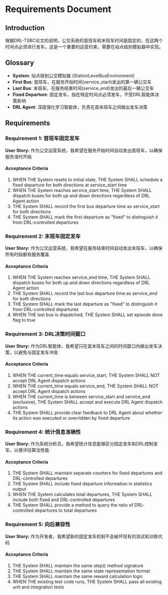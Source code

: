 # Requirements Document

## Introduction

根据DRL-TSBC论文的说明，公交系统的首班车和末班车时间是固定的，在这两个时间点必须进行发车。这是一个重要的运营约束，需要在站点级别模拟器中实现。

## Glossary

- **System**: 站点级别公交模拟器 (StationLevelBusEnvironment)
- **First Bus**: 首班车，在服务开始时间(service_start)发出的第一辆公交车
- **Last Bus**: 末班车，在服务结束时间(service_end)发出的最后一辆公交车
- **Fixed Departure**: 固定发车，指在特定时间点必须发车，不受DRL智能体决策影响
- **DRL Agent**: 深度强化学习智能体，负责在首末班车之间做出发车决策

## Requirements

### Requirement 1: 首班车固定发车

**User Story:** 作为公交运营系统，我希望在服务开始时间自动发出首班车，以确保服务准时开始

#### Acceptance Criteria

1. WHEN THE System resets to initial state, THE System SHALL schedule a fixed departure for both directions at service_start time
2. WHEN THE System reaches service_start time, THE System SHALL dispatch buses for both up and down directions regardless of DRL Agent action
3. THE System SHALL record the first bus departure time as service_start for both directions
4. THE System SHALL mark the first departure as "fixed" to distinguish it from DRL-controlled departures

### Requirement 2: 末班车固定发车

**User Story:** 作为公交运营系统，我希望在服务结束时间自动发出末班车，以确保所有时段都有服务覆盖

#### Acceptance Criteria

1. WHEN THE System reaches service_end time, THE System SHALL dispatch buses for both up and down directions regardless of DRL Agent action
2. THE System SHALL record the last bus departure time as service_end for both directions
3. THE System SHALL mark the last departure as "fixed" to distinguish it from DRL-controlled departures
4. WHEN THE last bus is dispatched, THE System SHALL set episode done flag to true

### Requirement 3: DRL决策时间窗口

**User Story:** 作为DRL智能体，我希望只在首末班车之间的时间窗口内做出发车决策，以避免与固定发车冲突

#### Acceptance Criteria

1. WHEN THE current_time equals service_start, THE System SHALL NOT accept DRL Agent dispatch actions
2. WHEN THE current_time equals service_end, THE System SHALL NOT accept DRL Agent dispatch actions
3. WHEN THE current_time is between service_start and service_end (exclusive), THE System SHALL accept and execute DRL Agent dispatch actions
4. THE System SHALL provide clear feedback to DRL Agent about whether its action was executed or overridden by fixed departure

### Requirement 4: 统计信息准确性

**User Story:** 作为系统分析员，我希望统计信息能够区分固定发车和DRL控制发车，以便评估算法性能

#### Acceptance Criteria

1. THE System SHALL maintain separate counters for fixed departures and DRL-controlled departures
2. THE System SHALL include fixed departure information in statistics output
3. WHEN THE System calculates total departures, THE System SHALL include both fixed and DRL-controlled departures
4. THE System SHALL provide a method to query the ratio of DRL-controlled departures to total departures

### Requirement 5: 向后兼容性

**User Story:** 作为开发者，我希望新的固定发车机制不会破坏现有的测试和训练代码

#### Acceptance Criteria

1. THE System SHALL maintain the same step() method signature
2. THE System SHALL maintain the same state representation format
3. THE System SHALL maintain the same reward calculation logic
4. WHEN THE existing test code runs, THE System SHALL pass all existing unit and integration tests
